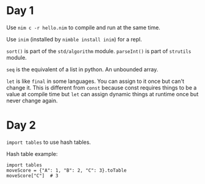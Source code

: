 # Day 1

Use `nim c -r hello.nim` to compile and run at the same time.

Use `inim` (installed by `nimble install inim`) for a repl.

`sort()` is part of the `std/algorithm` module. 
`parseInt()` is part of `strutils` module.

`seq` is the equivalent of a list in python. An unbounded array.

`let` is like `final` in some languages. You can assign to it once but can't change it. This is different from `const` because const requires things to be a value at compile time but `let` can assign dynamic things at runtime once but never change again.

# Day 2

`import tables` to use hash tables.

Hash table example:

```
import tables
moveScore = {"A": 1, "B": 2, "C": 3}.toTable
moveScore["C"]  # 3
```
